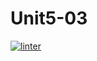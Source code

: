 # Unit5-03
[![linter](https://github.com/Grant-Culligan/Unit5-03/workflows/linter/badge.svg)](https://github.com/marketplace/actions/super-linter)